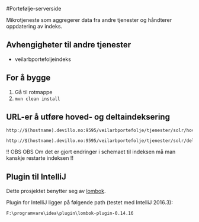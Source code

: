 #Portefølje-serverside

Mikrotjeneste som aggregerer data fra andre tjenester og håndterer oppdatering av indeks.

## Avhengigheter til andre tjenester
- veilarbportefoljeindeks

## For å bygge
1. Gå til rotmappe
2. `mvn clean install`

## URL-er å utføre hoved- og deltaindeksering
```
http://$(hostname).devillo.no:9595/veilarbportefolje/tjenester/solr/hovedindeksering
```
```
http://$(hostname).devillo.no:9595/veilarbportefolje/tjenester/solr/deltaindeksering
```

!! OBS OBS Om det er gjort endringer i schemaet til indeksen må man kanskje restarte indeksen !!

## Plugin til IntelliJ
Dette prosjektet benytter seg av [lombok](https://projectlombok.org).

Plugin for IntelliJ ligger på følgende path (testet med IntelliJ 2016.3):

```
F:\programvare\idea\plugin\lombok-plugin-0.14.16
```
